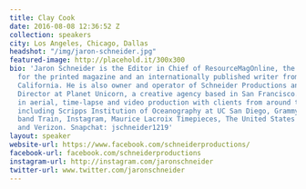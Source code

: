 ```yaml
---
title: Clay Cook
date: 2016-08-08 12:36:52 Z
collection: speakers
city: Los Angeles, Chicago, Dallas
headshot: "/img/jaron-schneider.jpg"
featured-image: http://placehold.it/300x300
bio: 'Jaron Schneider is the Editor in Chief of ResourceMagOnline, the Tech Editor
  for the printed magazine and an internationally published writer from San Francisco,
  California. He is also owner and operator of Schneider Productions and the Creative
  Director at Planet Unicorn, a creative agency based in San Francisco. Jaron specializes
  in aerial, time-lapse and video production with clients from around the United States
  including Scripps Institution of Oceanography at UC San Diego, Grammy Award-Winning
  band Train, Instagram, Maurice Lacroix Timepieces, The United States Air Force Thunderbirds,
  and Verizon. Snapchat: jschneider1219'
layout: speaker
website-url: https://www.facebook.com/schneiderproductions/
facebook-url: facebook.com/schneiderproductions
instagram-url: http://instagram.com/jaronschneider
twitter-url: www.twitter.com/jaronschneider
---
```

